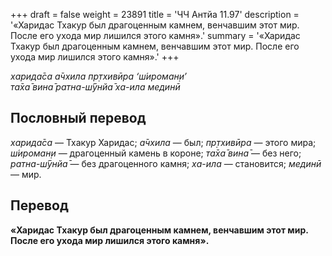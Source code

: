 +++
draft = false
weight = 23891
title = 'ЧЧ Антйа 11.97'
description = '«Харидас Тхакур был драгоценным камнем, венчавшим этот мир. После его ухода мир лишился этого камня».'
summary = '«Харидас Тхакур был драгоценным камнем, венчавшим этот мир. После его ухода мир лишился этого камня».'
+++

_харида̄са а̄чхила пр̣тхивӣра ‘ш́ироман̣и’  
та̄ха̄ вина̄ ратна-ш́ӯнйа̄ ха-ила мединӣ_

## Пословный перевод

_харида̄са_ — Тхакур Харидас; _а̄чхила_ — был; _пр̣тхивӣра_ — этого мира; _ш́ироман̣и_ — драгоценный камень в короне; _та̄ха̄_ _вина̄_ — без него; _ратна_\-_ш́ӯнйа̄_ — без драгоценного камня; _ха_\-_ила_ — становится; _мединӣ_ — мир.

## Перевод

**«Харидас Тхакур был драгоценным камнем, венчавшим этот мир. После его ухода мир лишился этого камня».**
